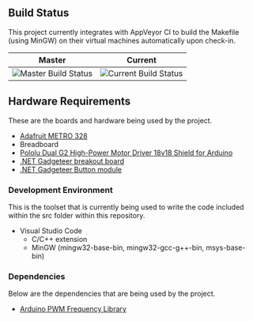 ## Build Status
This project currently integrates with AppVeyor CI to build the Makefile (using MinGW) on their virtual machines automatically upon check-in.

Master | Current
------------ | -------------
![Master Build Status](https://ci.appveyor.com/api/projects/status/85ad7mn4lbf9lewh/branch/master?svg=true) | ![Current Build Status](https://ci.appveyor.com/api/projects/status/85ad7mn4lbf9lewh?svg=true)


## Hardware Requirements
These are the boards and hardware being used by the project.
- [Adafruit METRO 328](https://www.adafruit.com/product/2488)
- Breadboard
- [Pololu Dual G2 High-Power Motor Driver 18v18 Shield for Arduino](https://www.pololu.com/product/2515)
- [.NET Gadgeteer breakout board](http://www.ctr-electronics.com/breakoutmodule.html)
- [.NET Gadgeteer Button module](https://old.ghielectronics.com/catalog/product/274)

### Development Environment
This is the toolset that is currently being used to write the code included within the src folder within this repository.
- Visual Studio Code
  - C/C++ extension
  - MinGW (mingw32-base-bin, mingw32-gcc-g++-bin, msys-base-bin)

### Dependencies
Below are the dependencies that are being used by the project.
- [Arduino PWM Frequency Library](https://code.google.com/archive/p/arduino-pwm-frequency-library/downloads)
